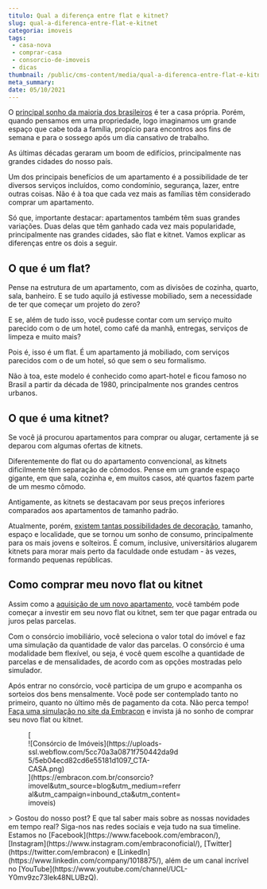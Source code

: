 ```yaml
---
titulo: Qual a diferença entre flat e kitnet?
slug: qual-a-diferenca-entre-flat-e-kitnet
categoria: imoveis
tags:
 - casa-nova
 - comprar-casa
 - consorcio-de-imoveis
 - dicas
thumbnail: /public/cms-content/media/qual-a-diferenca-entre-flat-e-kitnet.jpg
meta_summary: 
date: 05/10/2021
---
```

O [principal sonho da maioria dos brasileiros](https://www.embracon.com.br/blog/como-conquistar-a-estabilidade-da-casa-propria) é ter a casa própria. Porém, quando pensamos em uma propriedade, logo imaginamos um grande espaço que cabe toda a família, propício para encontros aos fins de semana e para o sossego após um dia cansativo de trabalho.

As últimas décadas geraram um boom de edifícios, principalmente nas grandes cidades do nosso país.

Um dos principais benefícios de um apartamento é a possibilidade de ter diversos serviços incluídos, como condomínio, segurança, lazer, entre outras coisas. Não é à toa que cada vez mais as famílias têm considerado comprar um apartamento.

Só que, importante destacar: apartamentos também têm suas grandes variações. Duas delas que têm ganhado cada vez mais popularidade, principalmente nas grandes cidades, são flat e kitnet. Vamos explicar as diferenças entre os dois a seguir.

O que é um flat?
----------------

Pense na estrutura de um apartamento, com as divisões de cozinha, quarto, sala, banheiro. E se tudo aquilo já estivesse mobiliado, sem a necessidade de ter que começar um projeto do zero?

E se, além de tudo isso, você pudesse contar com um serviço muito parecido com o de um hotel, como café da manhã, entregas, serviços de limpeza e muito mais?

Pois é, isso é um flat. É um apartamento já mobiliado, com serviços parecidos com o de um hotel, só que sem o seu formalismo.

Não à toa, este modelo é conhecido como apart-hotel e ficou famoso no Brasil a partir da década de 1980, principalmente nos grandes centros urbanos.

O que é uma kitnet?
-------------------

Se você já procurou apartamentos para comprar ou alugar, certamente já se deparou com algumas ofertas de kitnets.

Diferentemente do flat ou do apartamento convencional, as kitnets dificilmente têm separação de cômodos. Pense em um grande espaço gigante, em que sala, cozinha e, em muitos casos, até quartos fazem parte de um mesmo cômodo.

Antigamente, as kitnets se destacavam por seus preços inferiores comparados aos apartamentos de tamanho padrão.

Atualmente, porém, [existem tantas possibilidades de decoração](https://www.embracon.com.br/blog/5-dicas-de-como-otimizar-espaco-em-ambientes-pequenos), tamanho, espaço e localidade, que se tornou um sonho de consumo, principalmente para os mais jovens e solteiros. É comum, inclusive, universitários alugarem kitnets para morar mais perto da faculdade onde estudam - às vezes, formando pequenas repúblicas.

Como comprar meu novo flat ou kitnet
------------------------------------

Assim como a [aquisição de um novo apartamento](https://www.embracon.com.br/blog/como-comprar-um-apartamento), você também pode começar a investir em seu novo flat ou kitnet, sem ter que pagar entrada ou juros pelas parcelas.

Com o consórcio imobiliário, você seleciona o valor total do imóvel e faz uma simulação da quantidade de valor das parcelas. O consórcio é uma modalidade bem flexível, ou seja, é você quem escolhe a quantidade de parcelas e de mensalidades, de acordo com as opções mostradas pelo simulador.

Após entrar no consórcio, você participa de um grupo e acompanha os sorteios dos bens mensalmente. Você pode ser contemplado tanto no primeiro, quanto no último mês de pagamento da cota. Não perca tempo! [Faça uma simulação no site da Embracon](http://www.embracon.com.br/consorcio) e invista já no sonho de comprar seu novo flat ou kitnet.

<figure class="w-richtext-figure-type-image w-richtext-align-center" style="max-width:310px">[<div>![Consórcio de Imóveis](https://uploads-ssl.webflow.com/5cc70a3a0871f750442da9d5/5eb04ecd82cd6e55181d1097_CTA-CASA.png)</div>](https://embracon.com.br/consorcio?imovel&utm_source=blog&utm_medium=referral&utm_campaign=inbound_cta&utm_content=imoveis)</figure>> Gostou do nosso post? E que tal saber mais sobre as nossas novidades em tempo real? Siga-nos nas redes sociais e veja tudo na sua timeline. Estamos no [Facebook](https://www.facebook.com/embracon/), [Instagram](https://www.instagram.com/embraconoficial/), [Twitter](https://twitter.com/embracon) e [LinkedIn](https://www.linkedin.com/company/1018875/), além de um canal incrível no [YouTube](https://www.youtube.com/channel/UCL-Y0mv9zc73Iek48NLUBzQ).
